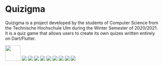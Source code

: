 # Quizigma

Quizigma is a project developed by the students of Computer Science from the Technische Hochschule Ulm during the Winter Semester of 2020/2021. It is a quiz game that allows users to create its own quizes written entirely on Dart/Flutter.

<img src="images/logo.png" width="50" >
<img src="images/register_screen.jpg">
<img src="images/login_screen.jpg">
<img src="images/main.jpg">
<img src="images/categories.jpg">
<img src="images/creating_a_quiz_screen.jpg">
<img src="images/check_answers_screen.jpg">
<img src="images/quiz_created_id_screen.jpg">
<img src="images/quiz_list_screen.jpg">
<img src="images/quiz_screen.jpg">

